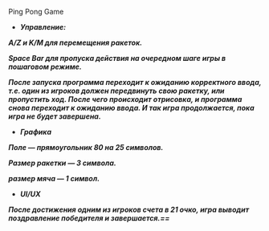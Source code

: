 Ping Pong Game

* ***Управление:***
  
***A/Z и K/M для перемещения ракеток.***

***Space Bar для пропуска действия на очередном шаге игры в пошаговом режиме.***

***После запуска программа переходит к ожиданию корректного ввода, т.е. один из игроков должен передвинуть свою ракетку, или пропустить ход. После чего происходит отрисовка, и программа снова переходит к ожиданию ввода. И так игра продолжается, пока игра не будет завершена.***

* ***Графика***

***Поле — прямоугольник 80 на 25 символов.***

***Размер ракетки — 3 символа.***

***размер мяча — 1 символ.***

* ***UI/UX***

***После достижения одним из игроков счета в 21 очко, игра выводит поздравление победителя и завершается.==***